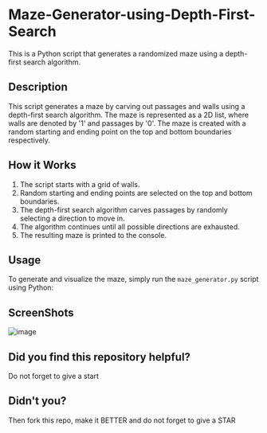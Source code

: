 # Maze-Generator-using-Depth-First-Search
This is a Python script that generates a randomized maze using a depth-first search algorithm.

## Description
This script generates a maze by carving out passages and walls using a depth-first search algorithm. The maze is represented as a 2D list, where walls are denoted by '1' and passages by '0'. The maze is created with a random starting and ending point on the top and bottom boundaries respectively.

## How it Works
1. The script starts with a grid of walls.
2. Random starting and ending points are selected on the top and bottom boundaries.
3. The depth-first search algorithm carves passages by randomly selecting a direction to move in.
4. The algorithm continues until all possible directions are exhausted.
5. The resulting maze is printed to the console.

## Usage
To generate and visualize the maze, simply run the `maze_generator.py` script using Python:

## ScreenShots
![image](https://github.com/ozermehmett/Maze-Generator-using-Depth-First-Search/assets/115498182/6859ebc1-7a32-4f9b-88fb-534802b2f3ef)


## Did you find this repository helpful?
Do not forget to give a start

## Didn't you?
Then fork this repo, make it BETTER and do not forget to give a STAR
